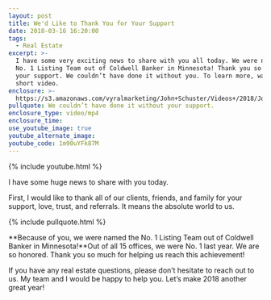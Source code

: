 ```yaml
---
layout: post
title: We'd Like to Thank You for Your Support
date: 2018-03-16 16:20:00
tags:
  - Real Estate
excerpt: >-
  I have some very exciting news to share with you all today. We were named the
  No. 1 Listing Team out of Coldwell Banker in Minnesota! Thank you so much for
  your support. We couldn’t have done it without you. To learn more, watch this
  short video.
enclosure: >-
  https://s3.amazonaws.com/vyralmarketing/John+Schuster/Videos+/2018/John+Schuster+Group-+Thank+You+For+Your+Support.mp4
pullquote: We couldn’t have done it without your support.
enclosure_type: video/mp4
enclosure_time:
use_youtube_image: true
youtube_alternate_image:
youtube_code: 1m90uYFk87M
---
```


{% include youtube.html %}

I have some huge news to share with you today.

First, I would like to thank all of our clients, friends, and family for your support, love, trust, and referrals. It means the absolute world to us.

{% include pullquote.html %}

**Because of you, we were named the No. 1 Listing Team out of Coldwell Banker in Minnesota!**Out of all 15 offices, we were No. 1 last year. We are so honored. Thank you so much for helping us reach this achievement!

If you have any real estate questions, please don’t hesitate to reach out to us. My team and I would be happy to help you. Let’s make 2018 another great year!